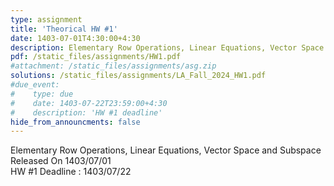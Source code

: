 ```yaml
---
type: assignment
title: 'Theorical HW #1'
date: 1403-07-01T4:30:00+4:30
description: Elementary Row Operations, Linear Equations, Vector Space and Subspace
pdf: /static_files/assignments/HW1.pdf
#attachment: /static_files/assignments/asg.zip
solutions: /static_files/assignments/LA_Fall_2024_HW1.pdf
#due_event: 
#    type: due
#    date: 1403-07-22T23:59:00+4:30
#    description: 'HW #1 deadline'
hide_from_announcments: false
---
```

Elementary Row Operations, Linear Equations, Vector Space and Subspace<br>
Released On 1403/07/01<br>
HW #1 Deadline : 1403/07/22 

